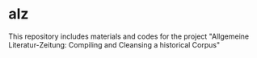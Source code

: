 # alz
This repository includes materials and codes for the project "Allgemeine Literatur-Zeitung: Compiling and Cleansing a historical Corpus"
